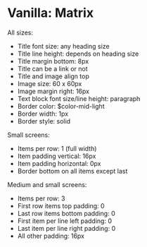 # Vanilla: Matrix

All sizes:
- Title font size: any heading size
- Title line height: depends on heading size
- Title margin bottom: 8px
- Title can be a link or not
- Title and image align top
- Image size: 60 x 60px
- Image margin right: 16px
- Text block font size/line height: paragraph
- Border color: $color-mid-light
- Border width: 1px
- Border style: solid

Small screens:
- Items per row: 1 (full width)
- Item padding vertical: 16px
- Item padding horizontal: 0px
- Border bottom on all items except last

Medium and small screens:
- Items per row: 3
- First row items top padding: 0
- Last row items bottom padding: 0
- First item per line left padding: 0
- Last item per line right padding: 0
- All other padding: 16px